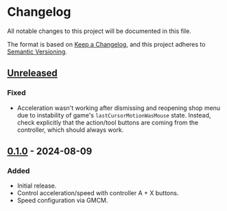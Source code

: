 # Changelog

All notable changes to this project will be documented in this file.

The format is based on [Keep a Changelog](https://keepachangelog.com/en/1.1.0/), and this project adheres to [Semantic Versioning](https://semver.org/spec/v2.0.0.html).

## [Unreleased]

### Fixed

- Acceleration wasn't working after dismissing and reopening shop menu due to instability of game's `lastCursorMotionWasMouse` state. Instead, check explicitly that the action/tool buttons are coming from the controller, which should always work.

## [0.1.0] - 2024-08-09

### Added

- Initial release.
- Control acceleration/speed with controller A + X buttons.
- Speed configuration via GMCM.

[Unreleased]: https://github.com/focustense/StardewBulkBuy/compare/v0.1.1...HEAD
[0.1.1]: https://github.com/focustense/StardewBulkBuy/compare/v0.1.0...0.1.1
[0.1.0]: https://github.com/focustense/StardewBulkBuy/tree/v0.1.0